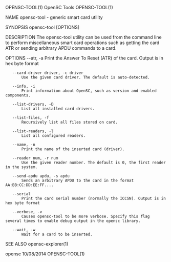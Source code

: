 OPENSC-TOOL(1)                                                                                   OpenSC Tools                                                                                  OPENSC-TOOL(1)



NAME
       opensc-tool - generic smart card utility

SYNOPSIS
       opensc-tool [OPTIONS]

DESCRIPTION
       The opensc-tool utility can be used from the command line to perform miscellaneous smart card operations such as getting the card ATR or sending arbitrary APDU commands to a card.

OPTIONS
       --atr, -a
           Print the Answer To Reset (ATR) of the card. Output is in hex byte format

       --card-driver driver, -c driver
           Use the given card driver. The default is auto-detected.

       --info, -i
           Print information about OpenSC, such as version and enabled components.

       --list-drivers, -D
           List all installed card drivers.

       --list-files, -f
           Recursively list all files stored on card.

       --list-readers, -l
           List all configured readers.

       --name, -n
           Print the name of the inserted card (driver).

       --reader num, -r num
           Use the given reader number. The default is 0, the first reader in the system.

       --send-apdu apdu, -s apdu
           Sends an arbitrary APDU to the card in the format AA:BB:CC:DD:EE:FF....

       --serial
           Print the card serial number (normally the ICCSN). Output is in hex byte format

       --verbose, -v
           Causes opensc-tool to be more verbose. Specify this flag several times to enable debug output in the opensc library.

       --wait, -w
           Wait for a card to be inserted.

SEE ALSO
       opensc-explorer(1)



opensc                                                                                            10/08/2014                                                                                   OPENSC-TOOL(1)
